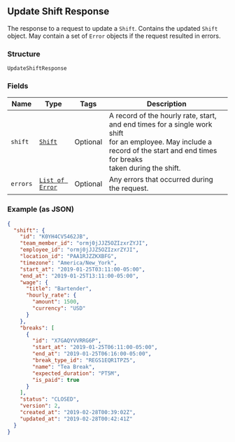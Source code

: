 ## Update Shift Response

The response to a request to update a `Shift`. Contains
the updated `Shift` object. May contain a set of `Error` objects if
the request resulted in errors.

### Structure

`UpdateShiftResponse`

### Fields

| Name | Type | Tags | Description |
|  --- | --- | --- | --- |
| `shift` | [`Shift`](/doc/models/shift.md) | Optional | A record of the hourly rate, start, and end times for a single work shift<br>for an employee. May include a record of the start and end times for breaks<br>taken during the shift. |
| `errors` | [`List of Error`](/doc/models/error.md) | Optional | Any errors that occurred during the request. |

### Example (as JSON)

```json
{
  "shift": {
    "id": "K0YH4CV5462JB",
    "team_member_id": "ormj0jJJZ5OZIzxrZYJI",
    "employee_id": "ormj0jJJZ5OZIzxrZYJI",
    "location_id": "PAA1RJZZKXBFG",
    "timezone": "America/New_York",
    "start_at": "2019-01-25T03:11:00-05:00",
    "end_at": "2019-01-25T13:11:00-05:00",
    "wage": {
      "title": "Bartender",
      "hourly_rate": {
        "amount": 1500,
        "currency": "USD"
      }
    },
    "breaks": [
      {
        "id": "X7GAQYVVRRG6P",
        "start_at": "2019-01-25T06:11:00-05:00",
        "end_at": "2019-01-25T06:16:00-05:00",
        "break_type_id": "REGS1EQR1TPZ5",
        "name": "Tea Break",
        "expected_duration": "PT5M",
        "is_paid": true
      }
    ],
    "status": "CLOSED",
    "version": 2,
    "created_at": "2019-02-28T00:39:02Z",
    "updated_at": "2019-02-28T00:42:41Z"
  }
}
```

